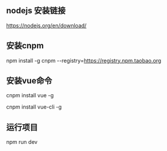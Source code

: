 ## nodejs 安装链接
  https://nodejs.org/en/download/

## 安装cnpm
  npm install -g cnpm --registry=https://registry.npm.taobao.org

## 安装vue命令
  cnpm install vue -g

  cnpm install vue-cli -g

## 运行项目
  npm run dev
